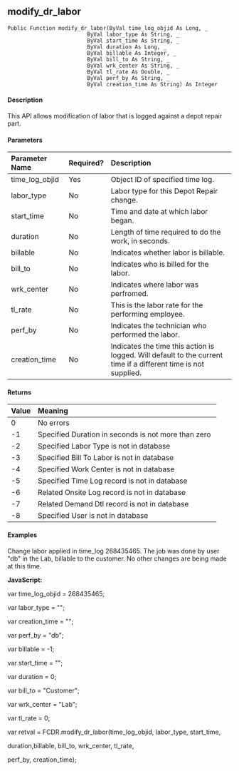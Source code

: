 **modify_dr_labor**
---

```
Public Function modify_dr_labor(ByVal time_log_objid As Long, _
                         ByVal labor_type As String, _
                         ByVal start_time As String, _
                         ByVal duration As Long, _
                         ByVal billable As Integer, _
                         ByVal bill_to As String, _
                         ByVal wrk_center As String, _
                         ByVal tl_rate As Double, _
                         ByVal perf_by As String, _
                         ByVal creation_time As String) As Integer
```

#### Description

This API allows modification of labor that is logged against a depot repair part.

#### Parameters

| Parameter Name | Required? | Description |
|:--- |:--- |:--- |
| time_log_objid | Yes | Object ID of specified time log. |
| labor_type | No | Labor type for this Depot Repair change. |
| start_time | No | Time and date at which labor began. |
| duration | No | Length of time required to do the work, in seconds. |
| billable | No | Indicates whether labor is billable. |
| bill_to | No | Indicates who is billed for the labor. |
| wrk_center | No | Indicates where labor was perfromed. |
| tl_rate | No | This is the labor rate for the performing employee. |
| perf_by | No | Indicates the technician who performed the labor. |
| creation_time | No | Indicates the time this action is logged. Will default to the current time if a different time is not supplied. |

#### Returns

| Value | Meaning |
|:--- |:--- |
| 0 | No errors |
| -1 | Specified Duration in seconds is not more than zero |
| -2 | Specified Labor Type is not in database |
| -3 | Specified Bill To Labor is not in database |
| -4 | Specified Work Center is not in database |
| -5 | Specified Time Log record is not in database |
| -6 | Related Onsite Log record is not in database |
| -7 | Related Demand Dtl record is not in database |
| -8 | Specified User is not in database |

#### Examples

Change labor applied in time_log 268435465. The job was done by user "db" in the Lab, billable to the customer. No other changes are being made at this time.

**JavaScript:**

var time_log_objid = 268435465;

var labor_type = "";

var creation_time = "";

var perf_by = "db";

var billable = -1;

var start_time = "";

var duration = 0;

var bill_to = "Customer";

var wrk_center = "Lab";

var tl_rate = 0;

var retval = FCDR.modify_dr_labor(time_log_objid, labor_type, start_time,

duration,billable, bill_to, wrk_center, tl_rate,

perf_by, creation_time);